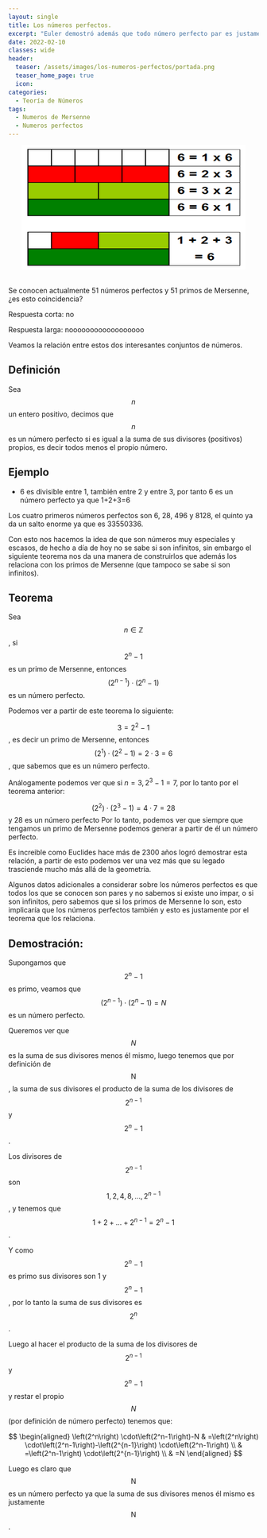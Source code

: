 ```yaml
---
layout: single
title: Los números perfectos.
excerpt: "Euler demostró además que todo número perfecto par es justamente de la forma (2^(p-1))•(2^p - 1), luego la relación entre estos dos conjuntos de números enteros es justamente biyectiva, aún no podemos descartar la existencia de un números perfecto impar pero sabemos que si existe debe ser mayor que 10^300."
date: 2022-02-10
classes: wide
header:
  teaser: /assets/images/los-numeros-perfectos/portada.png
  teaser_home_page: true
  icon: 
categories:
  - Teoría de Números
tags:  
  - Numeros de Mersenne
  - Numeros perfectos
---
```


<center> <img src="/assets/images/los-numeros-perfectos/graph.png" width="450" height="250"> </center>
<br>

Se conocen actualmente 51 números perfectos y 51 primos de Mersenne, ¿es esto coincidencia?

Respuesta corta: no

Respuesta larga: noooooooooooooooooo

Veamos la relación entre estos dos interesantes conjuntos de números.

## Definición

Sea $$n$$ un entero positivo, decimos que $$n$$ es un número perfecto si es igual a la suma de sus divisores (positivos) propios, es decir todos menos el propio número.

## Ejemplo

* 6 es divisible entre 1, también entre 2 y entre 3, por tanto 6 es un número perfecto ya que 1+2+3=6

Los cuatro primeros números perfectos son 6, 28, 496 y 8128, el quinto ya da un salto enorme ya que es 33550336.

Con esto nos hacemos la idea de que son números muy especiales y escasos, de hecho a día de hoy no se sabe si son infinitos, sin embargo el siguiente teorema nos da una manera de construirlos que además los relaciona con los primos de Mersenne (que tampoco se sabe si son infinitos).

## Teorema

Sea $$n \in \mathbb{Z}$$, si $$2^n-1$$ es un primo de Mersenne, entonces $$\left(2^{n-1}\right) \cdot\left(2^n-1\right)$$ es un número perfecto.

Podemos ver a partir de este teorema lo siguiente:

$$3=2^2-1$$, es decir un primo de Mersenne, entonces $$\left(2^1\right) \cdot\left(2^2-1\right)=2 \cdot 3=6$$, que sabemos que es un número perfecto.

Análogamente podemos ver que si $n=3,2^3-1=7$, por lo tanto por el teorema anterior:

$$\left(2^2\right) \cdot\left(2^3-1\right)=4 \cdot 7=28$$ y 28 es un número perfecto
Por lo tanto, podemos ver que siempre que tengamos un primo de Mersenne podemos generar a partir de él un número perfecto.

Es increible como Euclides hace más de 2300 años logró demostrar esta relación, a partir de esto podemos ver una vez más que su legado trasciende mucho más allá de la geometría.

Algunos datos adicionales a considerar sobre los números perfectos es que todos los que se conocen son pares y no sabemos si existe uno impar, o si son infinitos, pero sabemos que si los primos de Mersenne lo son, esto implicaría que los números perfectos también y esto es justamente por el teorema que los relaciona.

## Demostración:

Supongamos que $$2^n-1$$ es primo, veamos que $$\left(2^{n-1}\right) \cdot\left(2^n-1\right)=N$$ es un número perfecto.

Queremos ver que $$N$$ es la suma de sus divisores menos él mismo, luego tenemos que por definición de $$\mathrm{N}$$, la suma de sus divisores el producto de la suma de los divisores de $$2^{n-1}$$ y $$2^n-1$$.

Los divisores de $$2^{n-1}$$ son $$1,2,4,8, \ldots, 2^{n-1}$$, y tenemos que $$1+2+\ldots+2^{n-1}=2^n-1$$.

Y como $$2^n-1$$ es primo sus divisores son 1 y $$2^n-1$$, por lo tanto la suma de sus divisores es $$2^n$$.

Luego al hacer el producto de la suma de los divisores de $$2^{n-1}$$ y $$2^n-1$$ y restar el propio $$N$$ (por definición de número perfecto) tenemos que:

$$
\begin{aligned}
\left(2^n\right) \cdot\left(2^n-1\right)-N & =\left(2^n\right) \cdot\left(2^n-1\right)-\left(2^{n-1}\right) \cdot\left(2^n-1\right) \\
& =\left(2^n-1\right) \cdot\left(2^{n-1}\right) \\
& =N
\end{aligned}
$$

Luego es claro que $$\mathrm{N}$$ es un número perfecto ya que la suma de sus divisores menos él mismo es justamente $$\mathrm{N}$$.
